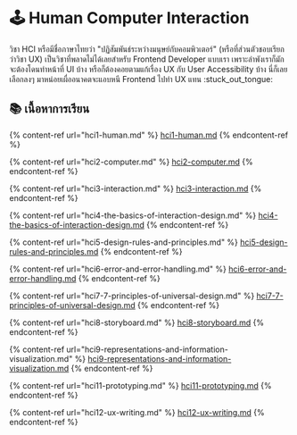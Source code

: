 # 🕹 Human Computer Interaction

วิชา HCI หรือมีชื่อภาษาไทยว่า "ปฏิสัมพันธ์ระหว่างมนุษย์กับคอมพิวเตอร์" (หรือที่ส่วนตัวชอบเรียกว่าวิชา UX) เป็นวิชาที่พลาดไม่ได้เลยสำหรับ Frontend Developer แบบเรา เพราะลำพังเราก็มักจะต้องโดนทำหน้าที่ UI บ้าง หรือก็ต้องคอยตามแก้เรื่อง UX กับ User Accessibility บ้าง นี่ก็เลยเลือกลงๆ มาหน่อยเผื่ออนาคตจะแอบหนี Frontend ไปทำ UX แทน :stuck\_out\_tongue:

## :books: เนื้อหาการเรียน

{% content-ref url="hci1-human.md" %}
[hci1-human.md](hci1-human.md)
{% endcontent-ref %}

{% content-ref url="hci2-computer.md" %}
[hci2-computer.md](hci2-computer.md)
{% endcontent-ref %}

{% content-ref url="hci3-interaction.md" %}
[hci3-interaction.md](hci3-interaction.md)
{% endcontent-ref %}

{% content-ref url="hci4-the-basics-of-interaction-design.md" %}
[hci4-the-basics-of-interaction-design.md](hci4-the-basics-of-interaction-design.md)
{% endcontent-ref %}

{% content-ref url="hci5-design-rules-and-principles.md" %}
[hci5-design-rules-and-principles.md](hci5-design-rules-and-principles.md)
{% endcontent-ref %}

{% content-ref url="hci6-error-and-error-handling.md" %}
[hci6-error-and-error-handling.md](hci6-error-and-error-handling.md)
{% endcontent-ref %}

{% content-ref url="hci7-7-principles-of-universal-design.md" %}
[hci7-7-principles-of-universal-design.md](hci7-7-principles-of-universal-design.md)
{% endcontent-ref %}

{% content-ref url="hci8-storyboard.md" %}
[hci8-storyboard.md](hci8-storyboard.md)
{% endcontent-ref %}

{% content-ref url="hci9-representations-and-information-visualization.md" %}
[hci9-representations-and-information-visualization.md](hci9-representations-and-information-visualization.md)
{% endcontent-ref %}

{% content-ref url="hci11-prototyping.md" %}
[hci11-prototyping.md](hci11-prototyping.md)
{% endcontent-ref %}

{% content-ref url="hci12-ux-writing.md" %}
[hci12-ux-writing.md](hci12-ux-writing.md)
{% endcontent-ref %}
